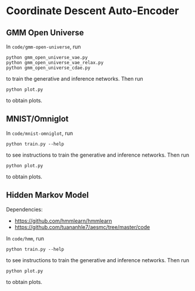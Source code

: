 # Coordinate Descent Auto-Encoder

## GMM Open Universe

In `code/gmm-open-universe`, run

```
python gmm_open_universe_vae.py
python gmm_open_universe_vae_relax.py
python gmm_open_universe_cdae.py
```

to train the generative and inference networks. Then run

```
python plot.py
```

to obtain plots.

## MNIST/Omniglot

In `code/mnist-omniglot`, run

```
python train.py --help
```

to see instructions to train the generative and inference networks. Then run

```
python plot.py
```

to obtain plots.

## Hidden Markov Model

Dependencies:
- https://github.com/hmmlearn/hmmlearn
- https://github.com/tuananhle7/aesmc/tree/master/code

In `code/hmm`, run

```
python train.py --help
```

to see instructions to train the generative and inference networks. Then run

```
python plot.py
```

to obtain plots.
